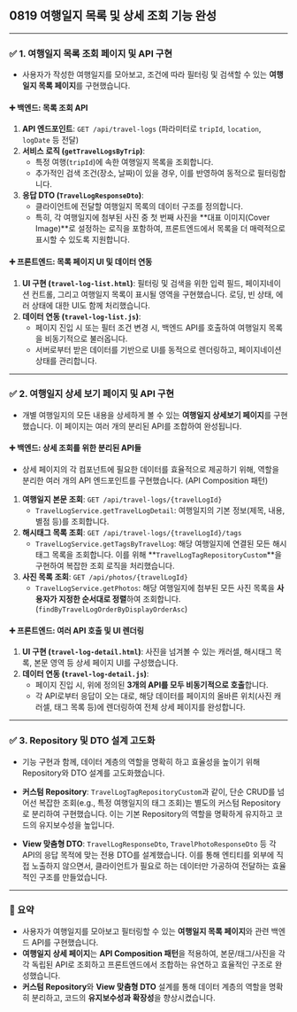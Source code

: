 ## 0819 여행일지 목록 및 상세 조회 기능 완성

---

### ✅ 1. 여행일지 목록 조회 페이지 및 API 구현

*   사용자가 작성한 여행일지를 모아보고, 조건에 따라 필터링 및 검색할 수 있는 **여행일지 목록 페이지**를 구현했습니다.

#### ➕ 백엔드: 목록 조회 API

1.  **API 엔드포인트**: `GET /api/travel-logs` (파라미터로 `tripId`, `location`, `logDate` 등 전달)
2.  **서비스 로직 (`getTravelLogsByTrip`)**:
    *   특정 여행(`tripId`)에 속한 여행일지 목록을 조회합니다.
    *   추가적인 검색 조건(장소, 날짜)이 있을 경우, 이를 반영하여 동적으로 필터링합니다.
3.  **응답 DTO (`TravelLogResponseDto`)**:
    *   클라이언트에 전달할 여행일지 목록의 데이터 구조를 정의합니다.
    *   특히, 각 여행일지에 첨부된 사진 중 첫 번째 사진을 **대표 이미지(Cover Image)**로 설정하는 로직을 포함하여, 프론트엔드에서 목록을 더 매력적으로 표시할 수 있도록 지원합니다.

#### ➕ 프론트엔드: 목록 페이지 UI 및 데이터 연동

1.  **UI 구현 (`travel-log-list.html`)**: 필터링 및 검색을 위한 입력 필드, 페이지네이션 컨트롤, 그리고 여행일지 목록이 표시될 영역을 구현했습니다. 로딩, 빈 상태, 에러 상태에 대한 UI도 함께 처리했습니다.
2.  **데이터 연동 (`travel-log-list.js`)**:
    *   페이지 진입 시 또는 필터 조건 변경 시, 백엔드 API를 호출하여 여행일지 목록을 비동기적으로 불러옵니다.
    *   서버로부터 받은 데이터를 기반으로 UI를 동적으로 렌더링하고, 페이지네이션 상태를 관리합니다.

---

### ✅ 2. 여행일지 상세 보기 페이지 및 API 구현

*   개별 여행일지의 모든 내용을 상세하게 볼 수 있는 **여행일지 상세보기 페이지**를 구현했습니다. 이 페이지는 여러 개의 분리된 API를 조합하여 완성됩니다.

#### ➕ 백엔드: 상세 조회를 위한 분리된 API들

*   상세 페이지의 각 컴포넌트에 필요한 데이터를 효율적으로 제공하기 위해, 역할을 분리한 여러 개의 API 엔드포인트를 구현했습니다. (API Composition 패턴)

1.  **여행일지 본문 조회**: `GET /api/travel-logs/{travelLogId}`
    *   `TravelLogService.getTravelLogDetail`: 여행일지의 기본 정보(제목, 내용, 별점 등)를 조회합니다.
2.  **해시태그 목록 조회**: `GET /api/travel-logs/{travelLogId}/tags`
    *   `TravelLogService.getTagsByTravelLog`: 해당 여행일지에 연결된 모든 해시태그 목록을 조회합니다. 이를 위해 **`TravelLogTagRepositoryCustom`**을 구현하여 복잡한 조회 로직을 처리했습니다.
3.  **사진 목록 조회**: `GET /api/photos/{travelLogId}`
    *   `TravelLogService.getPhotos`: 해당 여행일지에 첨부된 모든 사진 목록을 **사용자가 지정한 순서대로 정렬**하여 조회합니다. (`findByTravelLogOrderByDisplayOrderAsc`)

#### ➕ 프론트엔드: 여러 API 호출 및 UI 렌더링

1.  **UI 구현 (`travel-log-detail.html`)**: 사진을 넘겨볼 수 있는 캐러셀, 해시태그 목록, 본문 영역 등 상세 페이지 UI를 구성했습니다.
2.  **데이터 연동 (`travel-log-detail.js`)**:
    *   페이지 진입 시, 위에 정의된 **3개의 API를 모두 비동기적으로 호출**합니다.
    *   각 API로부터 응답이 오는 대로, 해당 데이터를 페이지의 올바른 위치(사진 캐러셀, 태그 목록 등)에 렌더링하여 전체 상세 페이지를 완성합니다.

---

### ✅ 3. Repository 및 DTO 설계 고도화

*   기능 구현과 함께, 데이터 계층의 역할을 명확히 하고 효율성을 높이기 위해 Repository와 DTO 설계를 고도화했습니다.

*   **커스텀 Repository**: `TravelLogTagRepositoryCustom`과 같이, 단순 CRUD를 넘어선 복잡한 조회(e.g., 특정 여행일지의 태그 조회)는 별도의 커스텀 Repository로 분리하여 구현했습니다. 이는 기본 Repository의 역할을 명확하게 유지하고 코드의 유지보수성을 높입니다.
*   **View 맞춤형 DTO**: `TravelLogResponseDto`, `TravelPhotoResponseDto` 등 각 API의 응답 목적에 맞는 전용 DTO를 설계했습니다. 이를 통해 엔티티를 외부에 직접 노출하지 않으면서, 클라이언트가 필요로 하는 데이터만 가공하여 전달하는 효율적인 구조를 만들었습니다.

---

### 📌 요약

*   사용자가 여행일지를 모아보고 필터링할 수 있는 **여행일지 목록 페이지**와 관련 백엔드 API를 구현했습니다.
*   **여행일지 상세 페이지**는 **API Composition 패턴**을 적용하여, 본문/태그/사진을 각각 독립된 API로 조회하고 프론트엔드에서 조합하는 유연하고 효율적인 구조로 완성했습니다.
*   **커스텀 Repository**와 **View 맞춤형 DTO** 설계를 통해 데이터 계층의 역할을 명확히 분리하고, 코드의 **유지보수성과 확장성**을 향상시켰습니다.